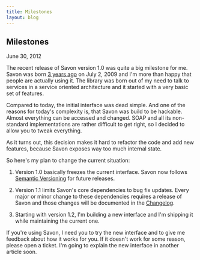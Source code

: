 ```yaml
---
title: Milestones
layout: blog
---
```


Milestones
----------

<time datetime="2012-06-30">June 30, 2012</time>

The recent release of Savon version 1.0 was quite a big milestone for me. Savon was
born [3 years ago](https://github.com/rubiii/savon/commit/d9d471) on July 2, 2009 and
I'm more than happy that people are actually using it. The library was born out of my
need to talk to services in a service oriented architecture and it started with a
very basic set of features.

Compared to today, the initial interface was dead simple. And one of the reasons for
today's complexity is, that Savon was build to be hackable. Almost everything can be
accessed and changed. SOAP and all its non-standard implementations are rather difficult
to get right, so I decided to allow you to tweak everything.

As it turns out, this decision makes it hard to refactor the code and add new features,
because Savon exposes way too much internal state.

So here's my plan to change the current situation:

1. Version 1.0 basically freezes the current interface. Savon now follows
   [Semantic Versioning](http://semver.org/) for future releases.

2. Version 1.1 limits Savon's core dependencies to bug fix updates. Every major
   or minor change to these dependencies requires a release of Savon and those
   changes will be documented in the [Changelog](https://github.com/rubiii/savon/blob/master/CHANGELOG.md).

3. Starting with version 1.2, I'm building a new interface and I'm shipping it while
   maintaining the current one.

If you're using Savon, I need you to try the new interface and to give me feedback
about how it works for you. If it doesn't work for some reason, please open a ticket.
I'm going to explain the new interface in another article soon.
